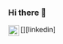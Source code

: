 ### Hi there 👋

[<img align="left" alt="zendouh-adel-153166125/ | LinkedIn" width="22px" src="https://cdn.jsdelivr.net/npm/simple-icons@v3/icons/linkedin.svg" />][linkedin]

<!--
**theVoidZ/theVoidZ** is a ✨ _special_ ✨ repository because its `README.md` (this file) appears on your GitHub profile.

Here are some ideas to get you started:

- 🔭 I’m currently working on ...
- 🌱 I’m currently learning ...
- 👯 I’m looking to collaborate on ...
- 🤔 I’m looking for help with ...
- 💬 Ask me about ...
- 📫 How to reach me: ...
- 😄 Pronouns: ...
- ⚡ Fun fact: ...
-->
